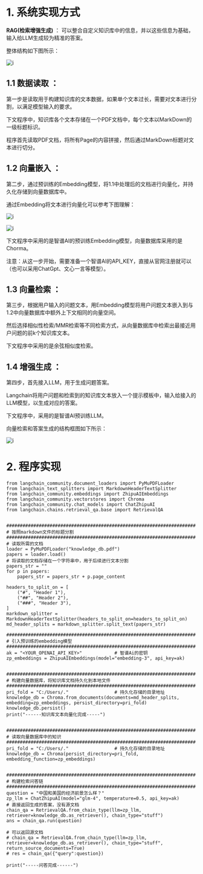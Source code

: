 # 1. 系统实现方式

**RAG(检索增强生成)** ： 可以整合自定义知识库中的信息，并以这些信息为基础，输入给LLM生成较为精准的答案。

整体结构如下图所示：

![i](https://github.com/zenghang-feng/NLP_Releated/blob/main/问答系统-QA_RAG/图片附件/01-RAG架构.jpg)

## 1.1 **数据读取** ：

第一步是读取用于构建知识库的文本数据，如果单个文本过长，需要对文本进行分割，以满足模型输入的要求。  

下文程序中，知识库各个文本存储在一个PDF文档中，每个文本以MarkDown的一级标题标识。  

程序首先读取PDF文档，将所有Page的内容拼接，然后通过MarkDown标题对文本进行切分。  

## 1.2 **向量嵌入** ：  

第二步，通过预训练的Embedding模型，将1.1中处理后的文档进行向量化，并持久化存储到向量数据库中。  

通过Embedding将文本进行向量化可以参考下图理解：  

![i](https://github.com/zenghang-feng/NLP_Releated/blob/main/问答系统-QA_RAG/图片附件/02-Embedding-1.jpg)

![i](https://github.com/zenghang-feng/NLP_Releated/blob/main/问答系统-QA_RAG/图片附件/02-Embedding-2.jpg)

下文程序中采用的是智谱AI的预训练Embedding模型，向量数据库采用的是Chorma。  

注意：从这一步开始，需要准备一个智谱AI的API_KEY，直接从官网注册就可以（也可以采用ChatGpt、文心一言等模型）。  

## 1.3 **向量检索** ：  

第三步，根据用户输入的问题文本，用Embedding模型将用户问题文本嵌入到与1.2中向量数据库中额外上下文相同的向量空间。  

然后选择相似性检索/MMR检索等不同检索方式，从向量数据库中检索出最接近用户问题的前k个知识库文本。  

下文程序中采用的是余弦相似度检索。

## 1.4 **增强生成** ：  

第四步，首先接入LLM，用于生成问题答案。  

Langchain将用户问题和检索到的知识库文本放入一个提示模板中，输入给接入的LLM模型，以生成对应的答案。  

下文程序中，采用的是智谱AI预训练LLM。

向量检索和答案生成的结构框图如下所示：  

![i](https://github.com/zenghang-feng/NLP_Releated/blob/main/问答系统-QA_RAG/图片附件/03-Retrieval.jpg)

# 2. 程序实现

```
from langchain_community.document_loaders import PyMuPDFLoader
from langchain_text_splitters import MarkdownHeaderTextSplitter
from langchain_community.embeddings import ZhipuAIEmbeddings
from langchain_community.vectorstores import Chroma
from langchain_community.chat_models import ChatZhipuAI
from langchain.chains.retrieval_qa.base import RetrievalQA


######################################################################
# 按照markdown文件的标题分割
######################################################################
# 读取所需的文档
loader = PyMuPDFLoader("knowledge_db.pdf")
papers = loader.load()
# 将读取的文档存储在一个字符串中，用于后续进行文本分割
papers_str = ""
for p in papers:
    papers_str = papers_str + p.page_content

headers_to_split_on = [
    ("#", "Header 1"),
    ("##", "Header 2"),
    ("###", "Header 3"),
]
markdown_splitter = MarkdownHeaderTextSplitter(headers_to_split_on=headers_to_split_on)
md_header_splits = markdown_splitter.split_text(papers_str)

######################################################################
# 引入预训练的embedding模型
######################################################################
ak = "<YOUR_OPENAI_API_KEY>"            # 智谱Ai的密钥
zp_embeddings = ZhipuAIEmbeddings(model="embedding-3", api_key=ak)


######################################################################
# 构建向量数据库，将知识库文档持久化到本地文件
######################################################################
pri_fold = "C:/Users/."                 # 持久化存储的目录地址
knowledge_db = Chroma.from_documents(documents=md_header_splits, embedding=zp_embeddings, persist_directory=pri_fold)
knowledge_db.persist()
print("------知识库文本向量化完成-----")


######################################################################
# 读取向量数据库中的知识
######################################################################
pri_fold = "C:/Users/."                 # 持久化存储的目录地址
knowledge_db = Chroma(persist_directory=pri_fold, embedding_function=zp_embeddings)


######################################################################
# 构建检索问答链
######################################################################
question = "中国和美国的经济前景怎么样？"
zp_llm = ChatZhipuAI(model="glm-4", temperature=0.5, api_key=ak)
# 直接返回生成的答案，没有源文档
chain_qa = RetrievalQA.from_chain_type(llm=zp_llm, retriever=knowledge_db.as_retriever(), chain_type="stuff")
ans = chain_qa.run(question)

# 可以返回源文档
# chain_qa = RetrievalQA.from_chain_type(llm=zp_llm, retriever=knowledge_db.as_retriever(), chain_type="stuff", return_source_documents=True)
# res = chain_qa({"query":question})

print("-----问答完成------")
```

